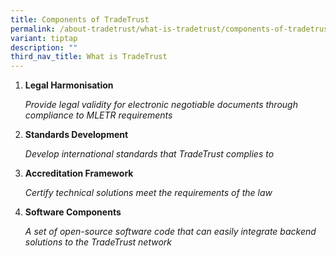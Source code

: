 ```yaml
---
title: Components of TradeTrust
permalink: /about-tradetrust/what-is-tradetrust/components-of-tradetrust/
variant: tiptap
description: ""
third_nav_title: What is TradeTrust
---
```

<p></p><ol data-tight="true" class="tight"><li><p><strong>Legal Harmonisation</strong></p><p><em>Provide legal validity for electronic negotiable documents through compliance to MLETR requirements</em></p></li><li><p><strong>Standards Development</strong></p><p><em>Develop international standards that TradeTrust complies to</em></p></li><li><p><strong>Accreditation Framework</strong></p><p><em>Certify technical solutions meet the requirements of the law</em></p></li><li><p><strong>Software Components</strong></p><p><em>A set of open-source software code that can easily integrate backend solutions to the TradeTrust network</em></p></li></ol><p></p>